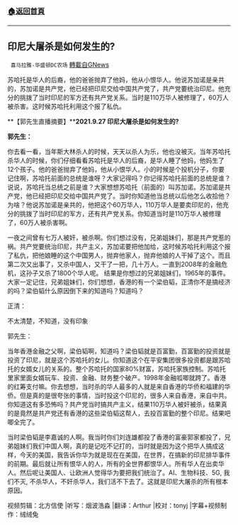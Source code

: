###  [:house:返回首頁](https://github.com/ourhimalayas/txt)
---


## 印尼大屠杀是如何发生的?
` 喜马拉雅-华盛顿DC农场` [轉載自GNews](https://gnews.org/zh-hans/1572180/)

苏哈托是华人的后裔，他的爸爸抛弃了他妈，他从小恨华人。他说苏加诺是亲共的，苏加诺是共产党，他已经把印尼交给中国共产党了，共产党要统治印尼。他充分的挑拨了当时印尼的军方还有共产党关系。当时是110万华人被修理了，60万人被杀害。这时候苏哈托利用这个报了私仇。

**【郭先生直播摘要】****2021.9.27 ****印尼大屠杀是如何发生的****?**

**郭先生：**

你去看一看，当年斯大林杀人的时候，天天以杀人为乐，他也没被灭。当年苏哈托杀华人的时候，你们仔细看看苏哈托是华人的后裔，是华人睡了他妈，他妈生了12个孩子。他的爸爸抛弃了他妈，他从小恨华人。小的时候是个投机分子，你要记住啊，苏哈托前面的总统是谁呀？大家记得吗？你记得苏哈托前面的总统是谁？说说，苏哈托当总统之前是谁？大家想想苏哈托（前面的）叫苏加诺。苏加诺是共产党，他已经把印尼交给中国共产党了。当时你知道他当总统以后他怎么收拾他？为啥？他说苏加诺是亲共的，他把这个60万华人，110万华人是要卖印尼的，他充分的挑拨了当时印尼的军方，还有共产党关系。你知道当时是110万华人被修理了，60万人被杀害啊。

一夜之间曾有七万人被奸，被杀啊。你们想过没有，兄弟姐妹们，那是共产党惹的祸。共产党要统治印尼，共产主义，苏加诺要把他加给，这时候苏哈托利用这个报了私仇，把他娘睡的这个中国男人，抛弃他家人，抛弃他娘的人干掉了这个。而且第二次又出事了，又杀中国人，又干了一把，几十万人。一直到2008年的金融危机，这孙子又杀了1800个华人呢。 结果是你想过的兄弟姐妹们，1965年的事件。大家一定记住，兄弟姐妹们，你们想想，香港的有一个梁伯韬，正清你不是搞经济的吗？梁伯韬什么原因倒下来的知道吗？知道吗？

正清：

不太清楚，不知道，没有印象

郭先生：

当年香港金融之父啊，梁伯韬啊，知道吗？梁伯韬就是百富勤，百富勤的投资就是投资了印尼，就是这个苏哈托的女儿。你知道这个在平安集团很多投资都是跟苏哈托的女婿女儿的关系的。整个苏哈托的国家80%财富，苏哈托家族控制。苏哈托里家里面女婿玩车、投资、金融、财务整个破产。1998年金融呱唧就跨了。香港的红筹支付嘛。你去想想，当时杀的华人最多的人就是来自香港的华侨和福建的华侨。但是真的是很夸张的事情，当时投这个印尼的，很多人来自香港，来自中共。你知道这有多恐怖吗？共产党当时搞共产主义，结果110万华人被奸被杀，结果真的是竟然是共产党还有香港的这些梁伯韬这帮人，去投百富勤的整个印尼。结果吧唧全完了。

当时梁伯韬是李嘉诚的人啊。我当时你们刘连雄都投了香港的富豪郭家都投了，兄弟姐妹们我们中国人啊，真的是记吃不记打的，当时就是因为这个把华人搞成这样，今天的美国，我告诉你华为就是现在在美国，在世界，在搞新的印尼排华事件的前期。最后就让所有恨华人的人，所有的全世界都恨华人。所有华人在出卖华人。然后呢让美国人、让欧洲人觉得华为要把我们统治了。AI、生物科技、5G, 我们不灭, 不杀华人，不奸杀华人，我们活不下去了。这就是印尼大屠杀的所有根本原因。

视频剪辑：北方信使 |听写：烟波浩淼 |翻译：Arthur |校对：tonyj |字幕+视频制作：绒绒兔
